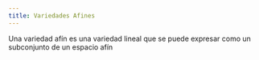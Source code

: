 ```yaml
---
title: Variedades Afines
---
```

Una variedad afín es una variedad lineal que se puede expresar como un subconjunto de un espacio afín